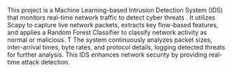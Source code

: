 This project is a Machine Learning-based Intrusion Detection System (IDS) that monitors real-time network traffic to detect cyber threats . It utilizes Scapy to capture live network packets, extracts key flow-based features, and applies a Random Forest Classifier to classify network activity as normal or malicious. T The system continuously analyzes packet sizes, inter-arrival times, byte rates, and protocol details, logging detected threats for further analysis. This IDS enhances network security by providing real-time attack detection.
